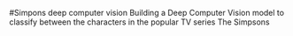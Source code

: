 #Simpons deep computer vision
Building a Deep Computer Vision model to classify between the characters in the popular TV series The Simpsons 
